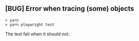 [BUG] Error when tracing (some) objects
---------

```
> yarn
> yarn playwright test
```

The test fail when it should not.